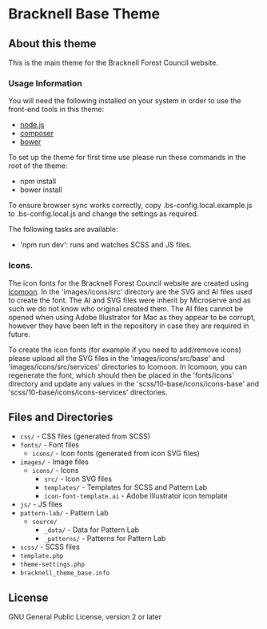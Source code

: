 # Bracknell Base Theme

## About this theme
This is the main theme for the Bracknell Forest Council website.

### Usage Information

You will need the following installed on your system in order to use the front-end tools in this theme:

- [node.js](https://nodejs.org/en/)
- [composer](https://getcomposer.org/)
- [bower](https://bower.io/)

To set up the theme for first time use please run these commands in the root of the theme:

- npm install
- bower install

To ensure browser sync works correctly, copy .bs-config.local.example.js to .bs-config.local.js and change the settings as required.

The following tasks are available:

- 'npm run dev': runs and watches SCSS and JS files.

### Icons.

The icon fonts for the Bracknell Forest Council website are created using [Icomoon](https://icomoon.io/app/#/select). In the 'images/icons/src' directory are the SVG and AI files used to create the font. The AI and SVG files were inherit by Microserve and as such we do not know who original created them. The AI files cannot be opened when using Adobe Illustrator for Mac as they appear to be corrupt, however they have been left in the repository in case they are required in future.

To create the icon fonts (for example if you need to add/remove icons) please upload all the SVG files in the 'images/icons/src/base' and 'images/icons/src/services' directories to Icomoon. In Icomoon, you can regenerate the font, which should then be placed in the 'fonts/icons' directory and update any values in the 'scss/10-base/icons/icons-base' and 'scss/10-base/icons/icons-services' directories.

## Files and Directories
- `css/` - CSS files (generated from SCSS)
- `fonts/` - Font files
  - `icons/` - Icon fonts (generated from icon SVG files)
- `images/` - Image files
  - `icons/` - Icons
    - `src/` - Icon SVG files
    - `templates/` - Templates for SCSS and Pattern Lab
    - `icon-font-template.ai` - Adobe Illustrator icon template
- `js/` - JS files
- `pattern-lab/` - Pattern Lab
  - `source/`
    - `_data/` - Data for Pattern Lab
    - `_patterns/` - Patterns for Pattern Lab
- `scss/` - SCSS files
- `template.php`
- `theme-settings.php`
- `bracknell_theme_base.info`

## License
GNU General Public License, version 2 or later
